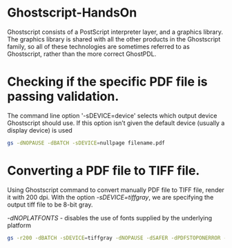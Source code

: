 # Ghostscript-HandsOn

Ghostscript consists of a PostScript interpreter layer, and a graphics library. The graphics library is shared with all the other products in the Ghostscript family, so all of these technologies are sometimes referred to as Ghostscript, rather than the more correct GhostPDL.

# Checking if the specific **PDF** file is passing validation. 
The command line option '-sDEVICE=device' selects which output device Ghostscript should use. If this option isn’t given the default device (usually a display device) is used

```bash
gs -dNOPAUSE -dBATCH -sDEVICE=nullpage filename.pdf
```

# Converting a PDF file to TIFF file.
Using Ghostscript command to convert manually PDF file to TIFF file, render it with 200 dpi. With the option _-sDEVICE=tiffgray_, we are specifying the output tiff file to be 8-bit gray.

_-dNOPLATFONTS_ - disables the use of fonts supplied by the underlying platform

```bash
gs -r200 -dBATCH -sDEVICE=tiffgray -dNOPAUSE -dSAFER -dPDFSTOPONERROR -dNOPLATFONTS -sOutputFile=output.tiff filename.pdf
```
